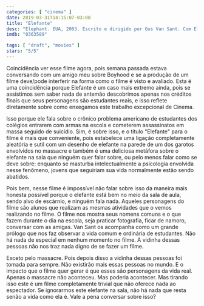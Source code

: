 ```yaml
---
categories: [ "cinema" ]
date: 2019-03-31T14:15:07-03:00
title: "Elefante"
desc: "Elephant. EUA, 2003. Escrito e dirigido por Gus Van Sant. Com Elias McConnell, Alex Frost, Eric Deulen."
imdb: "0363589"

tags: [ "draft", "movies" ]
stars: "5/5"
---
```

Coincidência ver esse filme agora, pois semana passada estava conversando com um amigo meu sobre Boyhood e se a produção de um filme deve/pode interferir na forma como o filme é visto e avaliado. Esta é uma coincidência porque Elefante é um caso mais extremo ainda, pois se assistimos sem saber nada de antemão descobrimos apenas nos créditos finais que seus personagens são estudantes reais, e isso reflete diretamente sobre como enxegamos este trabalho excepcional de Cinema.

Isso porque ele fala sobre o crônico problema americano de estudantes dos colégios entrarem com armas na escola e cometerem assassinatos em massa seguido de suicídio. Sim, é sobre isso, e o título "Elefante" para o filme é mais que conveniente, pois estabelece uma ligação completamente aleatória e sutil com um desenho de elefante na parede de um dos garotos envolvidos no massacre e também é uma deliciosa metáfora sobre o elefante na sala que ninguém quer falar sobre, ou pelo menos falar como se deve sobre: enquanto se masturba intelectualmente a psicologia envolvida nesse fenômeno, jovens que seguiriam sua vida normalmente estão sendo abatidos.

Pois bem, nesse filme é impossível não falar sobre isso da maneira mais honesta possível porque o elefante está bem no meio da sala de aula, sendo alvo de escárnio, e ninguém fala nada. Aqueles personagens do filme são alunos que realizam as mesmas atividades que o vemos realizando no filme. O filme nos mostra seus nomens comuns e o que fazem durante o dia na escola, seja praticar fotografia, ficar de namoro, conversar com as amigas. Van Sant os acompanha como um grande prólogo que nos faz observar a vida comum e ordinária de estudantes. Não há nada de especial em nenhum momento no filme. A vidinha dessas pessoas não nos traz nada digno de se fazer um filme.

Exceto pelo massacre. Pois depois disso a vidinha dessas pessoas foi tomada para sempre. Não existirão mais essas pessoas no mundo. E o impacto que o filme quer gerar é que esses são personagens da vida real. Apenas o massacre não aconteceu. Mas poderia acontecer. Mas tirando isso este é um filme completamente trivial que não oferece nada ao espectador. Se ignorarmos este elefante na sala, não há nada que resta senão a vida como ela é. Vale a pena conversar sobre isso?
